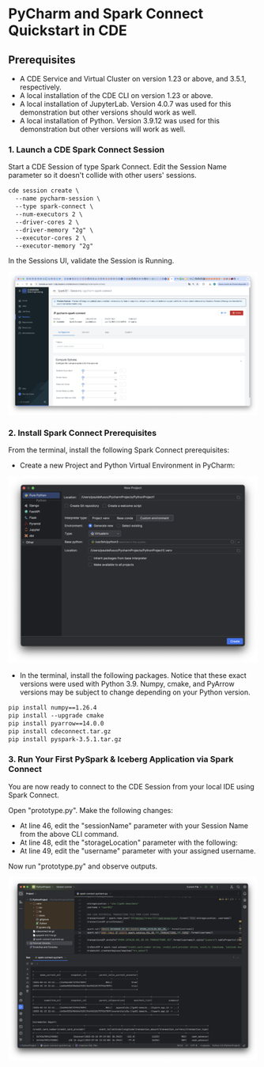 # PyCharm and Spark Connect Quickstart in CDE

## Prerequisites

* A CDE Service and Virtual Cluster on version 1.23 or above, and 3.5.1, respectively.
* A local installation of the CDE CLI on version 1.23 or above.
* A local installation of JupyterLab. Version 4.0.7 was used for this demonstration but other versions should work as well.
* A local installation of Python. Version 3.9.12 was used for this demonstration but other versions will work as well.

### 1. Launch a CDE Spark Connect Session

Start a CDE Session of type Spark Connect. Edit the Session Name parameter so it doesn't collide with other users' sessions.

```
cde session create \
  --name pycharm-session \
  --type spark-connect \
  --num-executors 2 \
  --driver-cores 2 \
  --driver-memory "2g" \
  --executor-cores 2 \
  --executor-memory "2g"
```

In the Sessions UI, validate the Session is Running.

![alt text](../../img/pycharm-spark-connect-session.png)

### 2. Install Spark Connect Prerequisites

From the terminal, install the following Spark Connect prerequisites:

* Create a new Project and Python Virtual Environment in PyCharm:

![alt text](../../img/pycharm_project.png)

* In the terminal, install the following packages. Notice that these exact versions were used with Python 3.9. Numpy, cmake, and PyArrow versions may be subject to change depending on your Python version.

```
pip install numpy==1.26.4
pip install --upgrade cmake
pip install pyarrow==14.0.0
pip install cdeconnect.tar.gz  
pip install pyspark-3.5.1.tar.gz
```

### 3. Run Your First PySpark & Iceberg Application via Spark Connect

You are now ready to connect to the CDE Session from your local IDE using Spark Connect.

Open "prototype.py". Make the following changes:

* At line 46, edit the "sessionName" parameter with your Session Name from the above CLI command.
* At line 48, edit the "storageLocation" parameter with the following: <Enter Cloud Storage Location Here>
* At line 49, edit the "username" parameter with your assigned username.

Now run "prototype.py" and observe outputs.

![alt text](../../img/pycharm_outputs.png)
